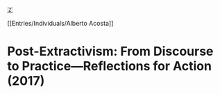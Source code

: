 [🇿](zotero://select/library/items/DALBBKRP)

[[Entries/Individuals/Alberto Acosta]] 
# Post-Extractivism: From Discourse to Practice—Reflections for Action (2017)

